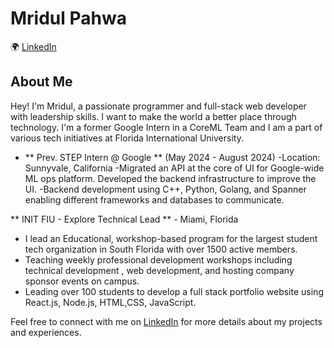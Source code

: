 # Mridul Pahwa


🌍 [LinkedIn](https://www.linkedin.com/in/mridul-pahwa/)


## About Me

Hey! I'm Mridul, a passionate programmer and full-stack web developer with leadership skills. I want to make the world a better place through technology. I'm a former Google Intern in a CoreML Team and I am a part of various tech initiatives at Florida International University.

- ** Prev. STEP Intern @ Google ** (May 2024 - August 2024)
  -Location: Sunnyvale, California
  -Migrated an API at the core of UI for Google-wide ML ops platform. Developed the backend infrastructure to improve the UI.
  -Backend development using C++, Python, Golang, and Spanner enabling different frameworks and databases to communicate.

** INIT FIU - Explore Technical Lead ** - Miami, Florida
  - I  lead an Educational, workshop-based program for the largest student tech organization in South Florida with over 1500 active members. 
  - Teaching weekly professional development workshops including technical development , web development, and hosting company sponsor events on campus.
  - Leading over 100 students to develop a full stack portfolio website using React.js, Node.js, HTML,CSS, JavaScript.

Feel free to connect with me on [LinkedIn](https://www.linkedin.com/in/david-ulloa-785396184/) for more details about my projects and experiences.

